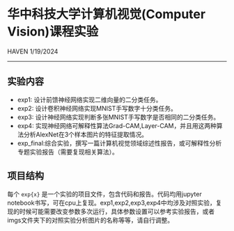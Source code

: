 # 华中科技大学计算机视觉(Computer Vision)课程实验
HAVEN 1/19/2024

---

## 实验内容
- exp1: 设计前馈神经网络实现二维向量的二分类任务。
- exp2: 设计卷积神经网络实现MNIST手写数字十分类任务。
- exp3: 设计神经网络实现判断多张MNIST手写数字是否相同的二分类任务。
- exp4: 实现神经网络可解释性算法Grad-CAM,Layer-CAM，并且用这两种算法分析AlexNet在3个样本图片的特征提取情况。
- exp_final:综合实验，撰写一篇计算机视觉领域综述性报告，或可解释性分析专题实验报告（需要复现相关算法）。

## 项目结构
每个 `exp{x}` 是一个实验的项目文件，包含代码和报告。代码均用jupyter notebook书写，可在cpu上复现。exp1,exp2,exp3,exp4中均涉及对照实验，复现的时候可能需要改变参数多次运行，具体参数设置可以参考实验报告，或者imgs文件夹下的对照实验分析图片的名称等等，请自行调整。